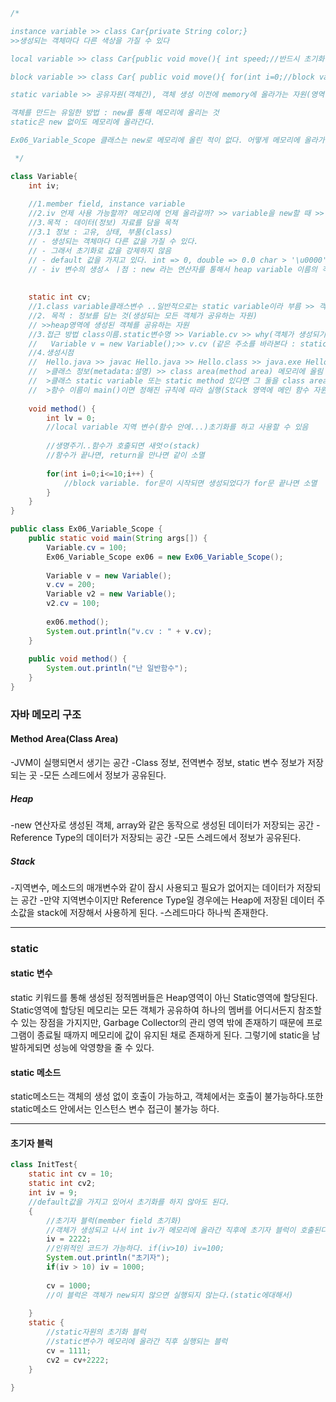 ```java
/*

instance variable >> class Car{private String color;}
>>생성되는 객체마다 다른 색상을 가질 수 있다

local variable >> class Car{public void move(){ int speed;//반드시 초기화 }};

block variable >> class Car{ public void move(){ for(int i=0;//block variable)}}

static variable >> 공유자원(객체간), 객체 생성 이전에 memory에 올라가는 자원(영역 : Class area, method area)

객체를 만드는 유일한 방법 : new를 통해 메모리에 올리는 것
static은 new 없이도 메모리에 올라간다.

Ex06_Variable_Scope 클래스는 new로 메모리에 올린 적이 없다. 어떻게 메모리에 올라가 있을까? "static"

 */

class Variable{
	int iv;
	
	//1.member field, instance variable
	//2.iv 언제 사용 가능할까? 메모리에 언제 올라갈까? >> variable을 new할 때 >> heap 객체 생성>>객체 안에 iv 생성
	//3.목적 : 데이터(정보) 자료를 담을 목적
	//3.1 정보 : 고유, 상태, 부품(class)
	// - 생성되는 객체마다 다른 값을 가질 수 있다.
	// - 그래서 초기화로 값을 강제하지 않음
	// - default 값을 가지고 있다. int => 0, double => 0.0 char > '\u0000' boolean > false, String > null, object > null
	// - iv 변수의 생성ㅅ ㅣ점 : new 라는 연산자를 통해서 heap variable 이름의 객체가 만들어지고 나서 바로 생성
	
	
	static int cv;
	//1.class variable클래스변수 ..일반적으로는 static variable이라 부름 >> 객체 간 공유자원
	//2. 목적 : 정보를 담는 것(생성되는 모든 객체가 공유하는 자원)
	// >>heap영역에 생성된 객체를 공유하는 자원
	//3.접근 방법 class이름.static변수명 >> Variable.cv >> why(객체가 생성되기 전에 ... 접근)
	//   Variable v = new Variable();>> v.cv (같은 주소를 바라본다 : static 변수 주소)
	//4.생성시점
	//	Hello.java >> javac Hello.java >> Hello.class >> java.exe Hello >> RUN.... JVM이 Os에게 메모리 빌림 > 영역을 나눔 > class Loader System 분석
	//	>클래스 정보(metadata:설명) >> class area(method area) 메모리에 올림
	//	>클래스 static variable 또는 static method 있다면 그 둘을 class area에 할당
	//	>함수 이름이 main()이면 정해진 규칙에 따라 실행(Stack 영역에 메인 함수 자원을 할당)
	
	void method() {
		int lv = 0;
		//local variable 지역 변수(함수 안에...)초기화를 하고 사용할 수 있음
		
		//생명주기..함수가 호출되면 새엇ㅇ(stack)
		//함수가 끝나면, return을 만나면 같이 소멸
		
		for(int i=0;i<=10;i++) {
			//block variable. for문이 시작되면 생성되었다가 for문 끝나면 소멸
		}
	}
}

public class Ex06_Variable_Scope {
	public static void main(String args[]) {
		Variable.cv = 100;
		Ex06_Variable_Scope ex06 = new Ex06_Variable_Scope();
		
		Variable v = new Variable();
		v.cv = 200;
		Variable v2 = new Variable();
		v2.cv = 100;
		
		ex06.method();
		System.out.println("v.cv : " + v.cv);
	}
	
	public void method() {
		System.out.println("난 일반함수");
	}
}
```

### 자바 메모리 구조
#### Method Area(Class Area)
-JVM이 실행되면서 생기는 공간
-Class 정보, 전역변수 정보, static 변수 정보가 저장되는 곳
-모든 스레드에서 정보가 공유된다.

##### Heap
-new 연산자로 생성된 객체, array와 같은 동작으로 생성된 데이터가 저장되는 공간
-Reference Type의 데이터가 저장되는 공간
-모든 스레드에서 정보가 공유된다.

##### Stack
-지역변수, 메소드의 매개변수와 같이 잠시 사용되고 필요가 없어지는 데이터가 저장되는 공간
-만약 지역변수이지만 Reference Type일 경우에는 Heap에 저장된 데이터 주소값을 stack에 저장해서 사용하게 된다.
-스레드마다 하나씩 존재한다.

*************
### static
#### static 변수
static 키워드를 통해 생성된 정적멤버들은 Heap영역이 아닌 Static영역에 할당된다.
Static영역에 할당된 메모리는 모든 객체가 공유하여 하나의 멤버를 어디서든지 참조할 수 있는 장점을 가지지만,
Garbage Collector의 관리 영역 밖에 존재하기 때문에 프로그램이 종료될 때까지 메모리에 값이 유지된 채로 존재하게 된다.
그렇기에 static을 남발하게되면 성능에 악영향을 줄 수 있다.

#### static 메소드
static메소드는 객체의 생성 없이 호출이 가능하고, 객체에서는 호출이 불가능하다.또한 static메소드 안에서는 인스턴스 변수 접근이 불가능 하다.

**************
#### 초기자 블럭
```java
class InitTest{
	static int cv = 10;
	static int cv2;
	int iv = 9;
	//default값을 가지고 있어서 초기화를 하지 않아도 된다.
	{
		//초기자 블럭(member field 초기화)
		//객체가 생성되고 나서 int iv가 메모리에 올라간 직후에 초기자 블럭이 호출된다.
		iv = 2222;
		//인위적인 코드가 가능하다. if(iv>10) iv=100;
		System.out.println("초기자");
		if(iv > 10) iv = 1000;
		
		cv = 1000;
		//이 블럭은 객체가 new되지 않으면 실행되지 않는다.(static에대해서)
		
	}
	static {
		//static자원의 초기화 블럭
		//static변수가 메모리에 올라간 직후 실행되는 블럭
		cv = 1111;
		cv2 = cv+2222;
	}
	
}
```
